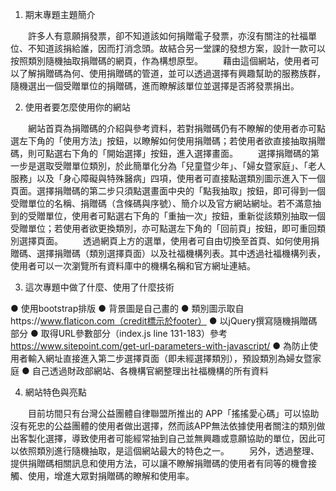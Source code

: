 1.	期末專題主題簡介

　　許多人有意願捐發票，卻不知道該如何捐贈電子發票，亦沒有關注的社福單位、不知道該捐給誰，因而打消念頭。故結合另一堂課的發想方案，設計一款可以按照類別隨機抽取捐贈碼的網頁，作為構想原型。
　　藉由這個網站，使用者可以了解捐贈碼為何、使用捐贈碼的管道，並可以透過選擇有興趣幫助的服務族群，隨機選出一個受贈單位的捐贈碼，進而瞭解該單位並選擇是否將發票捐出。
  
2.	使用者要怎麼使用你的網站

　　網站首頁為捐贈碼的介紹與參考資料，若對捐贈碼仍有不瞭解的使用者亦可點選左下角的「使用方法」按鈕，以瞭解如何使用捐贈碼；若使用者欲直接抽取捐贈碼，則可點選右下角的「開始選擇」按鈕，進入選擇畫面。
　　選擇捐贈碼的第一步是選取受贈單位類別，於此簡單化分為「兒童暨少年」、「婦女暨家庭」、「老人服務」以及「身心障礙與特殊醫病」四項，使用者可直接點選類別圖示進入下一個頁面。選擇捐贈碼的第二步只須點選畫面中央的「點我抽取」按鈕，即可得到一個受贈單位的名稱、捐贈碼（含條碼與序號）、簡介以及官方網站網址。若不滿意抽到的受贈單位，使用者可點選右下角的「重抽一次」按鈕，重新從該類別抽取一個受贈單位；若使用者欲更換類別，亦可點選左下角的「回前頁」按鈕，即可重回類別選擇頁面。
　　透過網頁上方的選單，使用者可自由切換至首頁、如何使用捐贈碼、選擇捐贈碼（類別選擇頁面）以及社福機構列表。其中透過社福機構列表，使用者可以一次瀏覽所有資料庫中的機構名稱和官方網址連結。
  
3.	這次專題中做了什麼、使用了什麼技術

● 使用bootstrap排版
● 背景圖是自己畫的
● 類別圖示取自https://www.flaticon.com（credit標示於footer）
● 以jQuery撰寫隨機捐贈碼部分
● 取得URL參數部分（index.js line 131-183）參考 https://www.sitepoint.com/get-url-parameters-with-javascript/
● 為防止使用者輸入網址直接進入第二步選擇頁面（即未經選擇類別），預設類別為婦女暨家庭
● 自己透過財政部網站、各機構官網整理出社福機構的所有資料
  
4.	網站特色與亮點

　　目前坊間只有台灣公益團體自律聯盟所推出的 APP「搖搖愛心碼」可以協助沒有死忠的公益團體的使用者做出選擇，然而該APP無法依據使用者關注的類別做出客製化選擇，導致使用者可能經常抽到自己並無興趣或意願協助的單位，因此可以依照類別進行隨機抽取，是這個網站最大的特色之一。
　　另外，透過整理、提供捐贈碼相關訊息和使用方法，可以讓不瞭解捐贈碼的使用者有同等的機會接觸、使用，增進大眾對捐贈碼的瞭解和使用率。
